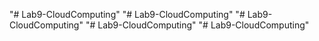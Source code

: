 "# Lab9-CloudComputing" 
"# Lab9-CloudComputing" 
"# Lab9-CloudComputing" 
"# Lab9-CloudComputing" 
"# Lab9-CloudComputing" 
